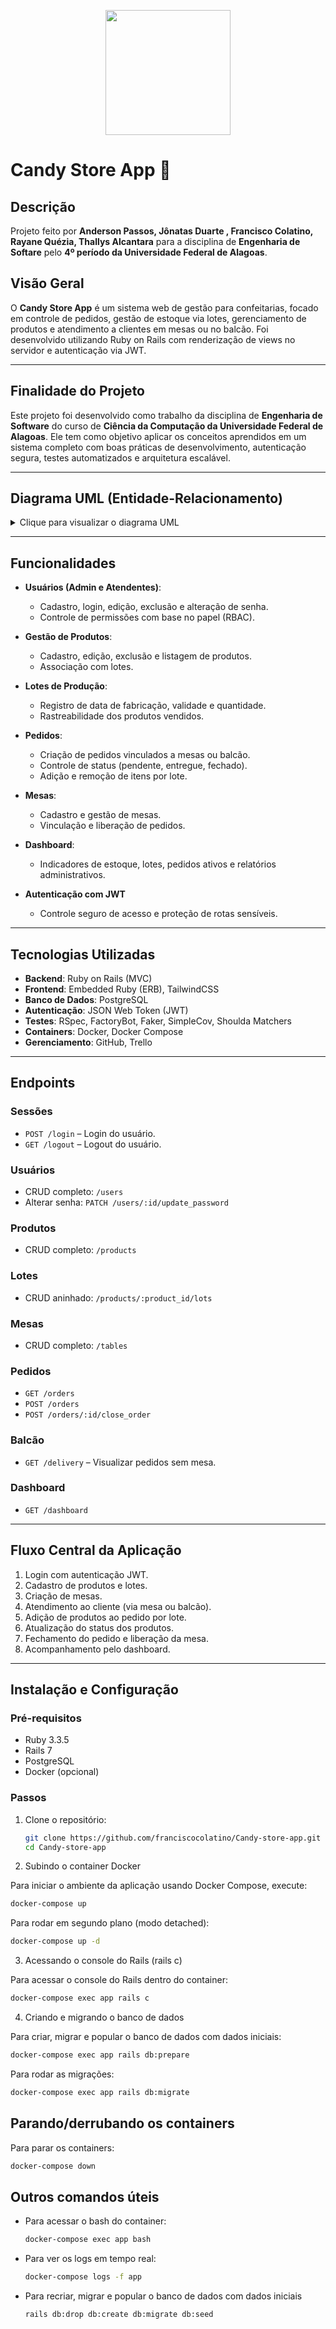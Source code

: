 <p align="center">
  <img src="https://i0.wp.com/associacaokeynesianabrasileira.org/wp-content/uploads/2024/06/LOGO-UFAL.png?ssl=1" width="200">
</p>

# Candy Store App 🍰

## Descrição
Projeto feito por **Anderson Passos, Jônatas Duarte , Francisco Colatino, Rayane Quézia, Thallys Alcantara** para a disciplina de **Engenharia de Softare** pelo **4º período da Universidade Federal de Alagoas**.



## Visão Geral

O **Candy Store App** é um sistema web de gestão para confeitarias, focado em controle de pedidos, gestão de estoque via lotes, gerenciamento de produtos e atendimento a clientes em mesas ou no balcão. Foi desenvolvido utilizando Ruby on Rails com renderização de views no servidor e autenticação via JWT.

---

## Finalidade do Projeto

Este projeto foi desenvolvido como trabalho da disciplina de **Engenharia de Software** do curso de **Ciência da Computação da Universidade Federal de Alagoas**. Ele tem como objetivo aplicar os conceitos aprendidos em um sistema completo com boas práticas de desenvolvimento, autenticação segura, testes automatizados e arquitetura escalável.

---

## Diagrama UML (Entidade-Relacionamento)

<details>
  <summary>Clique para visualizar o diagrama UML</summary>

  [Link do UML](https://app.diagrams.net/#G18D7TarCe9l8kiOS52zOJvWSJjB3E0ViA#%7B%22pageId%22%3A%22DWSuUyHJzI-zKGJJYpxs%22%7D)
</details>

---

## Funcionalidades

- **Usuários (Admin e Atendentes)**:
  - Cadastro, login, edição, exclusão e alteração de senha.
  - Controle de permissões com base no papel (RBAC).

- **Gestão de Produtos**:
  - Cadastro, edição, exclusão e listagem de produtos.
  - Associação com lotes.

- **Lotes de Produção**:
  - Registro de data de fabricação, validade e quantidade.
  - Rastreabilidade dos produtos vendidos.

- **Pedidos**:
  - Criação de pedidos vinculados a mesas ou balcão.
  - Controle de status (pendente, entregue, fechado).
  - Adição e remoção de itens por lote.

- **Mesas**:
  - Cadastro e gestão de mesas.
  - Vinculação e liberação de pedidos.

- **Dashboard**:
  - Indicadores de estoque, lotes, pedidos ativos e relatórios administrativos.

- **Autenticação com JWT**
  - Controle seguro de acesso e proteção de rotas sensíveis.

---

## Tecnologias Utilizadas

- **Backend**: Ruby on Rails (MVC)
- **Frontend**: Embedded Ruby (ERB), TailwindCSS
- **Banco de Dados**: PostgreSQL
- **Autenticação**: JSON Web Token (JWT)
- **Testes**: RSpec, FactoryBot, Faker, SimpleCov, Shoulda Matchers
- **Containers**: Docker, Docker Compose
- **Gerenciamento**: GitHub, Trello

---

## Endpoints

### Sessões
- `POST /login` – Login do usuário.
- `GET /logout` – Logout do usuário.

### Usuários
- CRUD completo: `/users`
- Alterar senha: `PATCH /users/:id/update_password`

### Produtos
- CRUD completo: `/products`

### Lotes
- CRUD aninhado: `/products/:product_id/lots`

### Mesas
- CRUD completo: `/tables`

### Pedidos
- `GET /orders`
- `POST /orders`
- `POST /orders/:id/close_order`

### Balcão
- `GET /delivery` – Visualizar pedidos sem mesa.

### Dashboard
- `GET /dashboard`

---

## Fluxo Central da Aplicação

1. Login com autenticação JWT.
2. Cadastro de produtos e lotes.
3. Criação de mesas.
4. Atendimento ao cliente (via mesa ou balcão).
5. Adição de produtos ao pedido por lote.
6. Atualização do status dos produtos.
7. Fechamento do pedido e liberação da mesa.
8. Acompanhamento pelo dashboard.

---

## Instalação e Configuração

### Pré-requisitos

- Ruby 3.3.5
- Rails 7
- PostgreSQL
- Docker (opcional)

### Passos

1. Clone o repositório:
   ```bash
   git clone https://github.com/franciscocolatino/Candy-store-app.git
   cd Candy-store-app
    ```
2. Subindo o container Docker

  Para iniciar o ambiente da aplicação usando Docker Compose, execute:
  
  ```sh
  docker-compose up
  ```

Para rodar em segundo plano (modo detached):

  ```sh
  docker-compose up -d
  ```

3. Acessando o console do Rails (rails c)

  Para acessar o console do Rails dentro do container:
  
  ```sh
  docker-compose exec app rails c
  ```

4. Criando e migrando o banco de dados

  Para criar, migrar e popular o banco de dados com dados iniciais:
  
  ```sh
  docker-compose exec app rails db:prepare
  ```

  Para rodar as migrações:
  
  ```sh
  docker-compose exec app rails db:migrate
  ```

## Parando/derrubando os containers

Para parar os containers:

```sh
docker-compose down
```

## Outros comandos úteis

- Para acessar o bash do container:

  ```sh
  docker-compose exec app bash
  ```

- Para ver os logs em tempo real:

  ```sh
  docker-compose logs -f app
  ```

- Para recriar, migrar e popular o banco de dados com dados iniciais
  ```sh
  rails db:drop db:create db:migrate db:seed
  ```
